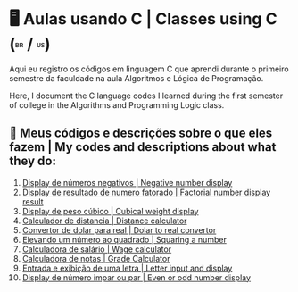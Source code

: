 <h1>🖥️ Aulas usando C | Classes using C (<sup><sub><b><span style="font-size: 10px; font-family: Arial, sans-serif;">BR</span></b></sub></sup> / <sup><sub><b><span style="font-size: 10px; font-family: Arial, sans-serif;">US</span></b></sub></sup>)</h1>

  <p>Aqui eu registro os códigos em linguagem C que aprendi durante o primeiro semestre da faculdade na aula Algoritmos e Lógica de Programação.</p>
  <p>Here, I document the C language codes I learned during the first semester of college in the Algorithms and Programming Logic class.</p>
  
<h2>📌 Meus códigos e descrições sobre o que eles fazem | My codes and descriptions about what they do:</h2>
<ol>
  <li><a href="https://github.com/gabriellatcc/Classes-in-C/tree/main/codes/negativenum">Display de números negativos | Negative number display</a></li>
  <li><a href="https://github.com/gabriellatcc/Classes-in-C/tree/main/codes/factorial"> Display de resultado de numero fatorado | Factorial number display result</a></li>
  <li><a href="https://github.com/gabriellatcc/Classes-in-C/tree/main/codes/cubicalweight">Display de peso cúbico | Cubical weight display</a></li>
  <li><a href="https://github.com/gabriellatcc/Classes-in-C/tree/main/codes/distance">Calculador de distancia | Distance calculator</a></li>
  <li><a href="https://github.com/gabriellatcc/Classes-in-C/tree/main/codes/dollartoreal">Convertor de dolar para real | Dolar to real convertor</a></li>
  <li><a href="https://github.com/gabriellatcc/Classes-in-C/blob/main/codes/numbersquare/">Elevando um número ao quadrado | Squaring a number</a></li>
  <li><a href="https://github.com/gabriellatcc/Classes-in-C/blob/main/codes/wagecalculator/">Calculadora de salário | Wage calculator</a></li>
  <li><a href="https://github.com/gabriellatcc/Classes-in-C/blob/main/codes/gradecalculator/">Calculadora de notas | Grade Calculator</a></li>
  <li><a href="https://github.com/gabriellatcc/Classes-in-C/blob/main/codes/letter/">Entrada e exibição de uma letra | Letter input and display</a></li>
  <li><a href="https://github.com/gabriellatcc/Classes-in-C/blob/main/codes/evenorodd/"> Display de número impar ou par | Even or odd number display</li>
</ol>
